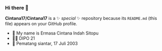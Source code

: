 ### Hi there 👋

**Cintana17/Cintana17** is a ✨ _special_ ✨ repository because its `README.md` (this file) appears on your GitHub profile.

- 👧 My name is Ermasa Cintana Indah Sitopu
- 👩‍🎓 DIPO 21
- 🐰 Pematang siantar, 17 Juli 2003


